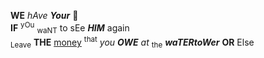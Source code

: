 **WE** _hAve_ ***Your*** 👶<br/>
**IF** <sup>yOu</sup> <sub>waNT</sub> to sEe ***HIM*** again<br/>
<sub>Leave</sub> **THE** <ins>money</ins> <sup>that</sup> _you_ ***OWE*** _at_ <sub>the</sub> ***waTERtoWer*** **OR** Else<br/>
